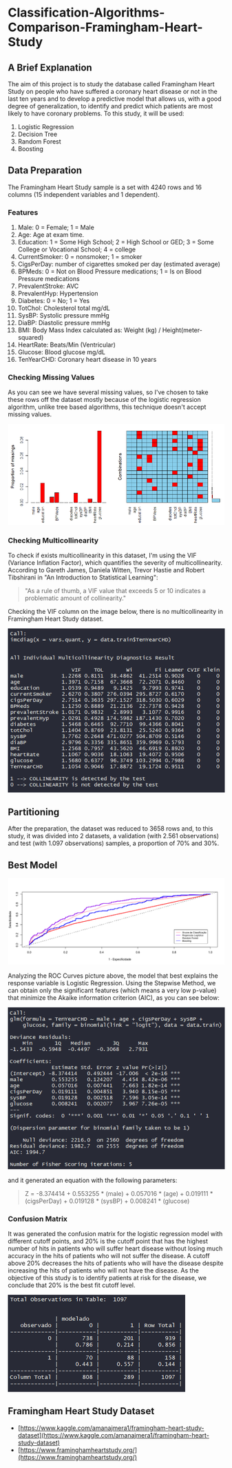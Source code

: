 # Classification-Algorithms-Comparison-Framingham-Heart-Study

## A Brief Explanation
The aim of this project is to study the database called Framingham Heart Study on people who have suffered a coronary heart disease or not in the last ten years and to develop a predictive model that allows us, with a good degree of generalization, to identify and predict which patients are most likely to have coronary problems. To this study, it will be used:

1. Logistic Regression
2. Decision Tree
3. Random Forest
4. Boosting

## Data Preparation
The Framingham Heart Study sample is a set with 4240 rows and 16 columns (15 independent variables and 1 dependent).

### Features
1. Male: 0 = Female; 1 = Male
2. Age: Age at exam time.
3. Education: 1 = Some High School; 2 = High School or GED; 3 = Some College or Vocational School; 4 = college
4. CurrentSmoker: 0 = nonsmoker; 1 = smoker
5. CigsPerDay: number of cigarettes smoked per day (estimated average)
6. BPMeds: 0 = Not on Blood Pressure medications; 1 = Is on Blood Pressure medications
7. PrevalentStroke: AVC
8. PrevalentHyp: Hypertension
9. Diabetes: 0 = No; 1 = Yes
10. TotChol: Cholesterol total mg/dL
11. SysBP: Systolic pressure mmHg
12. DiaBP: Diastolic pressure mmHg
13. BMI: Body Mass Index calculated as: Weight (kg) / Height(meter-squared)
14. HeartRate: Beats/Min (Ventricular)
15. Glucose: Blood glucose mg/dL
16. TenYearCHD: Coronary heart disease in 10 years

### Checking Missing Values
As you can see we have several missing values, so I've chosen to take these rows off the dataset mostly because of the logistic regression algorithm, unlike tree based algorithms, this technique doesn't accept missing values.

![Missing Values](https://github.com/ricardobreis/Classification-Algorithms-Comparison-Framingham-Heart-Study/blob/master/missing-values.png)

### Checking Multicollinearity
To check if exists multicollinearity in this dataset, I'm using the VIF (Variance Inflation Factor), which quantifies the severity of multicollinearity. According to Gareth James, Daniela Witten, Trevor Hastie and Robert Tibshirani in "An Introduction to Statistical Learning": 

> "As a rule of thumb, a VIF value that exceeds 5 or 10 indicates a problematic amount of collinearity."

Checking the VIF column on the image below, there is no multicollinearity in Framingham Heart Study dataset.

![Multicollinearity](https://github.com/ricardobreis/Classification-Algorithms-Comparison-Framingham-Heart-Study/blob/master/Multicollinearity.PNG)

## Partitioning
After the preparation, the dataset was reduced to 3658 rows and, to this study, it was divided into 2 datasets, a validation (with 2.561 observations) and test (with 1.097 observations) samples, a proportion of 70% and 30%.

## Best Model
![ROC Curves](https://github.com/ricardobreis/Classification-Algorithms-Comparison-Framingham-Heart-Study/blob/master/Roc-curves.png)

Analyzing the ROC Curves picture above, the model that best explains the response variable is Logistic Regression. Using the Stepwise Method, we can obtain only the significant features (which means a very low p-value) that minimize the Akaike information criterion (AIC), as you can see below:

![Stepwise](https://github.com/ricardobreis/Classification-Algorithms-Comparison-Framingham-Heart-Study/blob/master/stepwise.PNG)

and it generated an equation with the following parameters:

> Z = -8.374414 + 0.553255 * (male) + 0.057016 * (age) + 0.019111 * (cigsPerDay) + 0.019128 * (sysBP) + 0.008241 * (glucose)

### Confusion Matrix
It was generated the confusion matrix for the logistic regression model with different cutoff points, and 20% is the cutoff point that has the highest number of hits in patients who will suffer heart disease without losing much accuracy in the hits of patients who will not suffer the disease. A cutoff above 20% decreases the hits of patients who will have the disease despite increasing the hits of patients who will not have the disease. As the objective of this study is to identify patients at risk for the disease, we conclude that 20% is the best fit cutoff level.

![Confusion Matrix](https://github.com/ricardobreis/Classification-Algorithms-Comparison-Framingham-Heart-Study/blob/master/confusion-matrix.PNG)

## Framingham Heart Study Dataset
- [https://www.kaggle.com/amanajmera1/framingham-heart-study-dataset](https://www.kaggle.com/amanajmera1/framingham-heart-study-dataset)
- [https://www.framinghamheartstudy.org/](https://www.framinghamheartstudy.org/)
